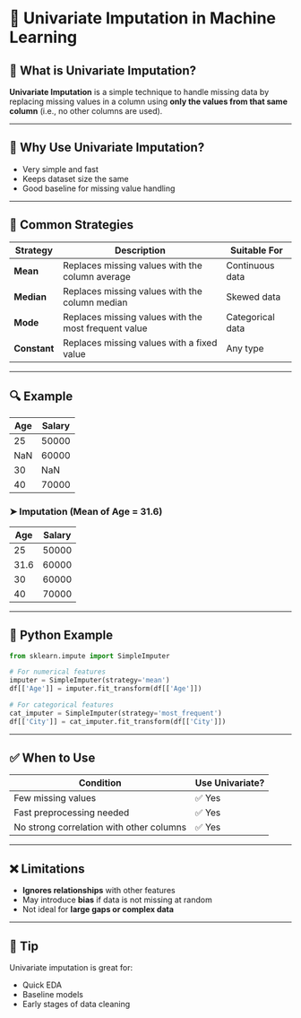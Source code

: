 # 🔧 Univariate Imputation in Machine Learning

## 📘 What is Univariate Imputation?

**Univariate Imputation** is a simple technique to handle missing data by replacing missing values in a column using **only the values from that same column** (i.e., no other columns are used).

---

## 🎯 Why Use Univariate Imputation?

- Very simple and fast
- Keeps dataset size the same
- Good baseline for missing value handling

---

## 🧠 Common Strategies

| Strategy        | Description                                  | Suitable For     |
|----------------|----------------------------------------------|------------------|
| **Mean**        | Replaces missing values with the column average  | Continuous data  |
| **Median**      | Replaces missing values with the column median  | Skewed data      |
| **Mode**        | Replaces missing values with the most frequent value | Categorical data |
| **Constant**    | Replaces missing values with a fixed value      | Any type         |

---

## 🔍 Example

| Age | Salary |
|-----|--------|
| 25  | 50000  |
| NaN | 60000  |
| 30  | NaN    |
| 40  | 70000  |

### ➤ Imputation (Mean of Age = 31.6)

| Age  | Salary |
|------|--------|
| 25   | 50000  |
| 31.6 | 60000  |
| 30   | 60000  |
| 40   | 70000  |

---

## 🧪 Python Example

```python
from sklearn.impute import SimpleImputer

# For numerical features
imputer = SimpleImputer(strategy='mean')
df[['Age']] = imputer.fit_transform(df[['Age']])

# For categorical features
cat_imputer = SimpleImputer(strategy='most_frequent')
df[['City']] = cat_imputer.fit_transform(df[['City']])
````

---

## ✅ When to Use

| Condition                                | Use Univariate? |
| ---------------------------------------- | --------------- |
| Few missing values                       | ✅ Yes           |
| Fast preprocessing needed                | ✅ Yes           |
| No strong correlation with other columns | ✅ Yes           |

---

## ❌ Limitations

* **Ignores relationships** with other features
* May introduce **bias** if data is not missing at random
* Not ideal for **large gaps or complex data**

---

## 📌 Tip

Univariate imputation is great for:

* Quick EDA
* Baseline models
* Early stages of data cleaning